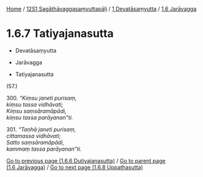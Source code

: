 
[Home](/) / [12S1 Sagāthāvaggasaṃyuttapāḷi](../...md) / [1 Devatāsaṃyutta](...md) / [1.6 Jarāvagga](../12S1/1/1.6.md)

# 1.6.7 Tatiyajanasutta

* Devatāsaṃyutta

* Jarāvagga

* Tatiyajanasutta

(57.)

300\. _“Kiṃsu janeti purisaṃ,_  
_kiṃsu tassa vidhāvati;_  
_Kiṃsu saṃsāramāpādi,_  
_kiṃsu tassa parāyanan”ti._  


301\. _“Taṇhā janeti purisaṃ,_  
_cittamassa vidhāvati;_  
_Satto saṃsāramāpādi,_  
_kammaṃ tassa parāyanan”ti._  


[Go to previous page (1.6.6 Dutiyajanasutta)](1.6.6.md) / [Go to parent page (1.6 Jarāvagga)](../12S1/1/1.6.md) / [Go to next page (1.6.8 Uppathasutta)](1.6.8.md)



